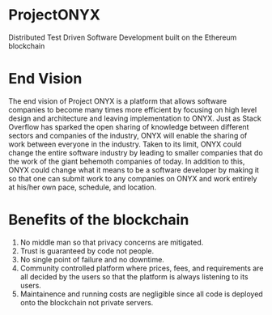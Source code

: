 # ProjectONYX
Distributed Test Driven Software Development built on the Ethereum blockchain

# End Vision

The end vision of Project ONYX is a platform that allows software companies to become many times more efficient by focusing on high level design and architecture and leaving implementation to ONYX. Just as Stack Overflow has sparked the open sharing of knowledge between different sectors and companies of the industry, ONYX will enable the sharing of work between everyone in the industry. Taken to its limit, ONYX could change the entire software industry by leading to smaller companies that do the work of the giant behemoth companies of today. In addition to this, ONYX could change what it means to be a software developer by making it so that one can submit work to any companies on ONYX and work entirely at his/her own pace, schedule, and location.

# Benefits of the blockchain

1. No middle man so that privacy concerns are mitigated.
2. Trust is guaranteed by code not people.
3. No single point of failure and no downtime.
4. Community controlled platform where prices, fees, and requirements are all decided by the users so that the platform is always listening to its users.
5. Maintainence and running costs are negligible since all code is deployed onto the blockchain not private servers.